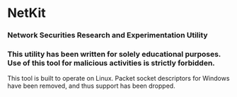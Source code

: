 # NetKit
### Network Securities Research and Experimentation Utility

### This utility has been written for solely educational purposes. Use of this tool for malicious activities is strictly forbidden.

This tool is built to operate on Linux. Packet socket descriptors for Windows have been removed, and thus support has been dropped.
